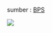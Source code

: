 sumber : [BPS](https://sensus.bps.go.id/main/index/sp2020)

![](https://data.jsdelivr.com/v1/package/gh/ihsangan/jumlah-penduduk-indonesia/badge?style=rounded)

